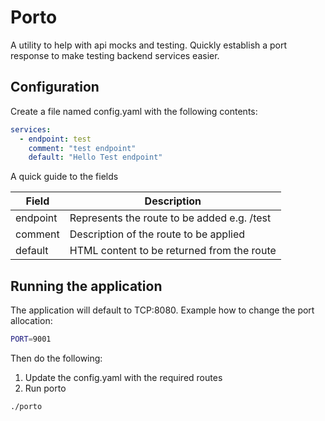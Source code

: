 # Porto

A utility to help with api mocks and testing.
Quickly establish a port response to make testing backend services 
easier.

## Configuration

Create a file named config.yaml with the following contents:

```yaml
services:
  - endpoint: test
    comment: "test endpoint" 
    default: "Hello Test endpoint" 
```

A quick guide to the fields

| Field | Description |
|-------|-------------|
| endpoint | Represents the route to be added e.g. /test |
| comment  | Description of the route to be applied |
| default  | HTML content to be returned from the route |

## Running the application

The application will default to TCP:8080.
Example how to change the port allocation:

```bash
PORT=9001
```

Then do the following:

1. Update the config.yaml with the required routes
2. Run porto
```bash
./porto
```
